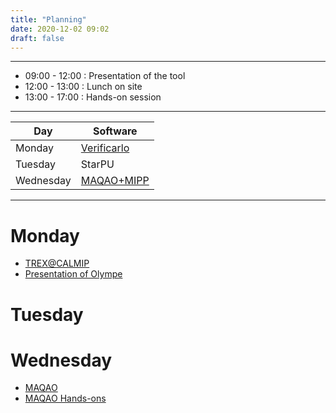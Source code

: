 ```yaml
---
title: "Planning"
date: 2020-12-02 09:02
draft: false
---
```



------

* 09:00 - 12:00 : Presentation of the tool
* 12:00 - 13:00 : Lunch on site
* 13:00 - 17:00 : Hands-on session

------


| Day       | Software                          |
| ------    | ----------                        |
| Monday    | [Verificarlo](../verificarlo/)    |
| Tuesday   | StarPU                            |
| Wednesday | [MAQAO+MIPP](../MAQAO/)           |

------

# Monday

 - [TREX@CALMIP](../presentations/TREX_CALMIP2022.pdf)
 - [Presentation of Olympe](../presentations/Olympe.pdf)

# Tuesday

# Wednesday

 - [MAQAO](../presentations/MAQAO.pdf)
 - [MAQAO Hands-ons](../presentations/MAQAO-handson.pdf)
